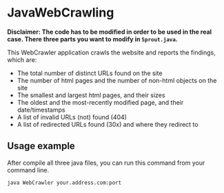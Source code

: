 # JavaWebCrawling

**Disclaimer: The code has to be modified in order to be used in the real case.
There three parts you want to modify in `Sprout.java`.**

This WebCrawler application crawls the website and reports the findings, which are:
- The total number of distinct URLs found on the site
- The number of html pages and the number of non-html objects on the site
- The smallest and largest html pages, and their sizes
- The oldest and the most-recently modified page, and their date/timestamps
- A list of invalid URLs (not) found (404)
- A list of redirected URLs found (30x) and where they redirect to

## Usage example
After compile all three java files, you can run this command from your command line.

```
java WebCrawler your.address.com:port
```
